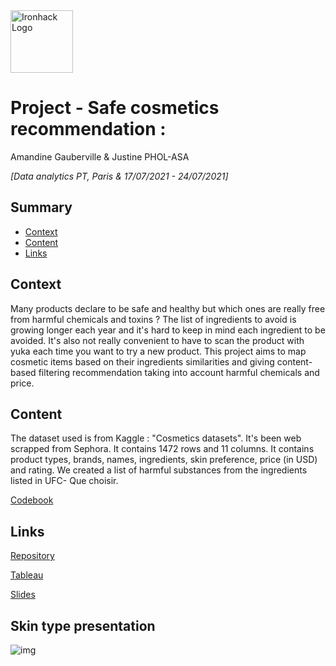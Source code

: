 <img src="https://bit.ly/2VnXWr2" alt="Ironhack Logo" width="100"/>

# Project - Safe cosmetics recommendation : 
Amandine Gauberville & Justine PHOL-ASA 

*[Data analytics PT, Paris & 17/07/2021 - 24/07/2021]*

## Summary
- [Context](#context)
- [Content](#content)
- [Links](#links)

<a name="context"></a>

## Context
Many products declare to be safe and healthy but which ones are really free from harmful chemicals and toxins ? The list of ingredients to avoid is growing longer each year and it's hard to keep in mind each ingredient to be avoided. It's also not really convenient to have to scan the product with yuka each time you want to try a new product. This project aims to map cosmetic items based on their ingredients similarities and giving content-based filtering recommendation taking into account harmful chemicals and price. 

<a name="content"></a>

## Content

The dataset used is from Kaggle : "Cosmetics datasets". It's been web scrapped from Sephora. It contains 1472 rows and 11 columns.
It contains product types, brands, names, ingredients, skin preference, price (in USD) and rating.
We created a list of harmful substances from the ingredients listed in UFC- Que choisir.

[Codebook](https://drive.google.com/file/d/1z4dAHoN7Y9yZXxQG5rIcwNI7_IFcJf1P/view?usp=sharing)

<a name="links"></a>

## Links

[Repository](https://github.com/pholasajustine/Cosmetics_recommendation)  

[Tableau](https://public.tableau.com/app/profile/gauberville.amandine/viz/Cosmeticsrecommendations/Cosmeticsrecommendationsstory)

[Slides](https://docs.google.com/presentation/d/1z1G23GyCdhBC_8S5znftFD8cbTcb4lxsHXiSKX_FIGk/edit?usp=sharing) 

## Skin type presentation
![img](https://silkup.com/wp-content/uploads/2020/02/Copy-of-Fruits-Information-Campaign-Poster.png)



   

